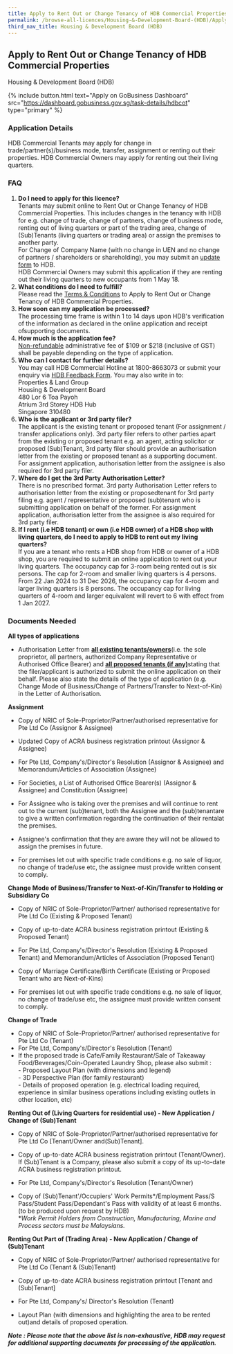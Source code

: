 ```yaml
---
title: Apply to Rent Out or Change Tenancy of HDB Commercial Properties
permalink: /browse-all-licences/Housing-&-Development-Board-(HDB)/Apply-to-Rent-Out-or-Change-Tenancy-of-HDB-Commercial-Properties
third_nav_title: Housing & Development Board (HDB)
---
```


## Apply to Rent Out or Change Tenancy of HDB Commercial Properties

Housing & Development Board (HDB)

{% include button.html text="Apply on GoBusiness Dashboard" src="https://dashboard.gobusiness.gov.sg/task-details/hdbcot" type="primary" %}

<H3>Application Details</H3>

<p>HDB Commercial Tenants may apply for change in trade/partner(s)/business mode, transfer, assignment or renting out their properties. HDB Commercial Owners may apply for renting out their living quarters.</p>
<h3>FAQ</h3>
<ol>
<li><strong>Do I need to apply for this licence?</strong><br>Tenants may submit online to Rent Out or Change Tenancy of HDB Commercial Properties. This includes changes in the tenancy with HDB for e.g. change of trade, change of partners, change of business mode, renting out of living quarters or part of the trading area, change of (Sub)Tenants (living quarters or trading area) or assign the premises to another party.<br>For Change of Company Name (with no change in UEN and no change of partners / shareholders or shareholding), you may submit an <a href="https://services2.hdb.gov.sg/webapp/AA15NOTI/AA15NOTIPPostalCheck" target="_blank" rel="noopener">update form</a> to HDB.<br>HDB Commercial Owners may submit this application if they are renting out their living quarters to new occupants from 1 May 18.</li>
<li><strong>What conditions do I need to fulfill?</strong><br>Please read the <a href="https://www.hdb.gov.sg/cs/infoweb/application-for-tenancy-change-of-hdb-commercial-properties/terms-and-conditions" target="_blank" rel="noopener">Terms &amp; Conditions</a> to Apply to Rent Out or Change Tenancy of HDB Commercial Properties.</li>
<li><strong>How soon can my application be processed?</strong><br>The processing time frame is within 1 to 14 days upon HDB's verification of the information as declared in the online application and receipt ofsupporting documents.</li>
<li><strong>How much is the application fee?</strong><br><u>Non-refundable</u> administrative fee of $109 or $218 (inclusive of GST) shall be payable depending on the type of application.</li>
<li><strong>Who can I contact for further details?</strong><br>You may call HDB Commercial Hotline at 1800-8663073 or submit your enquiry via <a href="http://www.hdb.gov.sg/efeedback" target="_blank" rel="noopener">HDB Feedback Form</a>. You may also write in to:<br>Properties &amp; Land Group<br>Housing &amp; Development Board<br>480 Lor 6 Toa Payoh<br>Atrium 3rd Storey HDB Hub<br>Singapore 310480</li>
<li><strong>Who is the applicant or 3rd party filer?</strong><br>The applicant is the existing tenant or proposed tenant (For assignment / transfer applications only). 3rd party filer refers to other parties apart from the existing or proposed tenant e.g. an agent, acting solicitor or proposed (Sub)Tenant, 3rd party filer should provide an authorisation letter from the existing or proposed tenant as a supporting document. For assignment application, authorisation letter from the assignee is also required for 3rd party filer.</li>
<li><strong>Where do I get the 3rd Party Authorisation Letter?</strong><br>There is no prescribed format. 3rd party Authorisation Letter refers to authorisation letter from the existing or proposedtenant for 3rd party filing e.g. agent / representative or proposed (sub)tenant who is submitting application on behalf of the former. For assignment application, authorisation letter from the assignee is also required for 3rd party filer.</li>
<li><strong>If I rent (i.e HDB tenant) or own (i.e HDB owner) of a HDB shop with living quarters, do I need to apply to HDB to rent out my living quarters?</strong><br>If you are a tenant who rents a HDB shop from HDB or owner of a HDB shop, you are required to submit an online application to rent out your living quarters. The occupancy cap for 3-room being rented out is six persons. The cap for 2-room and smaller living quarters is 4 persons. From 22 Jan 2024 to 31 Dec 2026, the occupancy cap for 4-room and larger living quarters is 8 persons. The occupancy cap for living quarters of 4-room and larger equivalent will revert to 6 with effect from 1 Jan 2027.</li>
</ol>

<H3>Documents Needed</H3>

<p><strong>All types of applications</strong></p>
<ul>
<li>Authorisation Letter from <strong><u>all existing tenants/owners</u></strong>(i.e. the sole proprietor, all partners, authorized Company Representative or Authorised Office Bearer) and <strong><u>all proposed tenants (if any)</u></strong>stating that the filer/applicant is authorized to submit the online application on their behalf. Please also state the details of the type of application (e.g. Change Mode of Business/Change of Partners/Transfer to Next-of-Kin) in the Letter of Authorisation.</li>
</ul>
<p><strong>Assignment</strong></p>
<ul>
<li>
<p>Copy of NRIC of Sole-Proprietor/Partner/authorised representative for Pte Ltd Co (Assignor &amp; Assignee)</p>
</li>
<li>
<p>Updated Copy of ACRA business registration printout (Assignor &amp; Assignee)</p>
</li>
<li>
<p>For Pte Ltd, Company's/Director's Resolution (Assignor &amp; Assignee) and Memorandum/Articles of Association (Assignee)</p>
</li>
<li>
<p>For Societies, a List of Authorised Office Bearer(s) (Assignor &amp; Assignee) and Constitution (Assignee)</p>
</li>
<li>
<p>For Assignee who is taking over the premises and will continue to rent out to the current (sub)tenant, both the Assignee and the (sub)tenantare to give a written confirmation regarding the continuation of their rentalat the premises.</p>
</li>
<li>
<p>Assignee's confirmation that they are aware they will not be allowed to assign the premises in future.</p>
</li>
<li>
<p>For premises let out with specific trade conditions e.g. no sale of liquor, no change of trade/use etc, the assignee must provide written consent to comply.</p>
</li>
</ul>
<p><strong>Change Mode of Business/Transfer to Next-of-Kin/Transfer to Holding or Subsidiary Co</strong></p>
<ul>
<li>
<p>Copy of NRIC of Sole-Proprietor/Partner/ authorised representative for Pte Ltd Co (Existing &amp; Proposed Tenant)</p>
</li>
<li>
<p>Copy of up-to-date ACRA business registration printout (Existing &amp; Proposed Tenant)</p>
</li>
<li>
<p>For Pte Ltd, Company's/Director's Resolution (Existing &amp; Proposed Tenant) and Memorandum/Articles of Association (Proposed Tenant)</p>
</li>
<li>
<p>Copy of Marriage Certificate/Birth Certificate (Existing or Proposed Tenant who are Next-of-Kins)</p>
</li>
<li>
<p>For premises let out with specific trade conditions e.g. no sale of liquor, no change of trade/use etc, the assignee must provide written consent to comply.</p>
</li>
</ul>
<p><strong>Change of Trade</strong></p>
<ul>
<li>Copy of NRIC of Sole-Proprietor/Partner/ authorised representative for Pte Ltd Co (Tenant)</li>
<li>For Pte Ltd, Company's/Director's Resolution (Tenant)</li>
<li>If the proposed trade is Cafe/Family Restaurant/Sale of Takeaway Food/Beverages/Coin-Operated Laundry Shop, please also submit :<br>- Proposed Layout Plan (with dimensions and legend)<br>- 3D Perspective Plan (for family restaurant)<br>- Details of proposed operation (e.g. electrical loading required, experience in similar business operations including existing outlets in other location, etc)</li>
</ul>
<p><strong>Renting Out of (Living Quarters for residential use) - New Application / Change of (Sub)Tenant</strong></p>
<ul>
<li>
<p>Copy of NRIC of Sole-Proprietor/Partner/authorised representative for Pte Ltd Co [Tenant/Owner and(Sub)Tenant].</p>
</li>
<li>
<p>Copy of up-to-date ACRA business registration printout (Tenant/Owner). If (Sub)Tenant is a Company, please also submit a copy of its up-to-date ACRA business registration printout.</p>
</li>
<li>
<p>For Pte Ltd, Company's/Director's Resolution (Tenant/Owner)</p>
</li>
<li>
<p>Copy of (Sub)Tenant'/Occupiers' Work Permits*/Employment Pass/S Pass/Student Pass/Dependant's Pass with validity of at least 6 months. (to be produced upon request by HDB)<br>*<em>Work Permit Holders from Construction, Manufacturing, Marine and Process sectors must be Malaysians.</em></p>
</li>
</ul>
<p><strong>Renting Out Part of (Trading Area) - New Application / Change of (Sub)Tenant</strong></p>
<ul>
<li>
<p>Copy of NRIC of Sole-Proprietor/Partner/ authorised representative for Pte Ltd Co (Tenant &amp; (Sub)Tenant)</p>
</li>
<li>
<p>Copy of up-to-date ACRA business registration printout [Tenant and (Sub)Tenant]</p>
</li>
<li>
<p>For Pte Ltd, Company's/ Director's Resolution (Tenant)</p>
</li>
<li>
<p>Layout Plan (with dimensions and highlighting the area to be rented out)and details of proposed operation.</p>
</li>
</ul>
<p><strong><em>Note : Please note that the above list is non-exhaustive, HDB may request for additional supporting documents for processing of the application.</em></strong></p>


